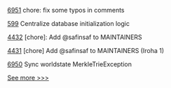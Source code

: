 
[6951](https://github.com/hyperledger/besu/pull/6951) chore: fix some typos in comments

[599](https://github.com/hyperledger-labs/fabric-token-sdk/pull/599) Centralize database initialization logic

[4432](https://github.com/hyperledger/iroha/pull/4432) [chore]: Add @safinsaf to MAINTAINERS

[4431](https://github.com/hyperledger/iroha/pull/4431) [chore] Add @safinsaf to MAINTAINERS (Iroha 1)

[6950](https://github.com/hyperledger/besu/pull/6950) Sync worldstate MerkleTrieException


[See more >>>](https://start-here.hyperledger.org/pull-requests)
